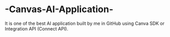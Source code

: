 # -Canvas-AI-Application-
It is one of the best AI application built by me in GitHub using Canva SDK or Integration API (Connect API).
